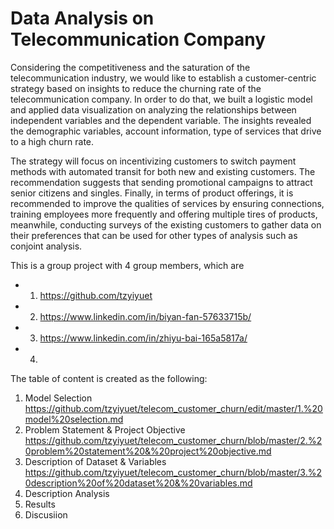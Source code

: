 # Data Analysis on Telecommunication Company
Considering the competitiveness and the saturation of the telecommunication industry, we would like to establish a customer-centric strategy based on insights to reduce the churning rate of the telecommunication company. In order to do that, we built a logistic model and applied data visualization on analyzing the relationships between independent variables and the dependent variable. The insights revealed the demographic variables, account information, type of services that drive to a high churn rate.

The strategy will focus on incentivizing customers to switch payment methods with automated transit for both new and existing customers. The recommendation suggests that sending promotional campaigns to attract senior citizens and singles. Finally, in terms of product offerings, it is recommended to improve the qualities of services by ensuring connections, training employees more frequently and offering multiple tires of products, meanwhile, conducting surveys of the existing customers to gather data on their preferences that can be used for other types of analysis such as conjoint analysis. 

This is a group project with 4 group members, which are
* 1. https://github.com/tzyiyuet
* 2. https://www.linkedin.com/in/biyan-fan-57633715b/
* 3. https://www.linkedin.com/in/zhiyu-bai-165a5817a/
* 4. 

The table of content is created as the following:
1. Model Selection https://github.com/tzyiyuet/telecom_customer_churn/edit/master/1.%20model%20selection.md
2. Problem Statement & Project Objective https://github.com/tzyiyuet/telecom_customer_churn/blob/master/2.%20problem%20statement%20&%20project%20objective.md
3. Description of Dataset & Variables https://github.com/tzyiyuet/telecom_customer_churn/blob/master/3.%20description%20of%20dataset%20&%20variables.md
4. Description Analysis
5. Results
6. Discusiion
